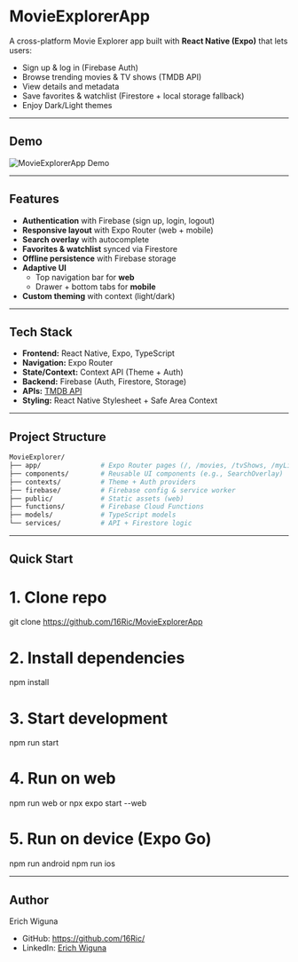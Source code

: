 # MovieExplorerApp  

A cross-platform Movie Explorer app built with **React Native (Expo)** that lets users:  

- Sign up & log in (Firebase Auth)  
- Browse trending movies & TV shows (TMDB API)  
- View details and metadata  
- Save favorites & watchlist (Firestore + local storage fallback)    
- Enjoy Dark/Light themes  

---

## Demo
![MovieExplorerApp Demo](https://github.com/user-attachments/assets/738e9d34-4b85-442c-b885-57f13d8d107b)

---

## Features  

- **Authentication** with Firebase (sign up, login, logout)  
- **Responsive layout** with Expo Router (web + mobile)  
- **Search overlay** with autocomplete  
- **Favorites & watchlist** synced via Firestore  
- **Offline persistence** with Firebase storage  
- **Adaptive UI**  
  - Top navigation bar for **web**  
  - Drawer + bottom tabs for **mobile**  
- **Custom theming** with context (light/dark) 

---

## Tech Stack  

- **Frontend:** React Native, Expo, TypeScript  
- **Navigation:** Expo Router  
- **State/Context:** Context API (Theme + Auth)  
- **Backend:** Firebase (Auth, Firestore, Storage)  
- **APIs:** [TMDB API](https://www.themoviedb.org/documentation/api)  
- **Styling:** React Native Stylesheet + Safe Area Context  

---

## Project Structure  

```bash
MovieExplorer/
├── app/               # Expo Router pages (/, /movies, /tvShows, /myList, /settings, /login, /signup)
├── components/        # Reusable UI components (e.g., SearchOverlay)
├── contexts/          # Theme + Auth providers
├── firebase/          # Firebase config & service worker
├── public/            # Static assets (web)
├── functions/         # Firebase Cloud Functions
├── models/            # TypeScript models
└── services/          # API + Firestore logic
```

---

## Quick Start
# 1. Clone repo
git clone https://github.com/16Ric/MovieExplorerApp

# 2. Install dependencies
npm install

# 3. Start development
npm run start

# 4. Run on web
npm run web
or
npx expo start --web

# 5. Run on device (Expo Go)
npm run android
npm run ios

---

## Author

Erich Wiguna
- GitHub: https://github.com/16Ric/
- LinkedIn: [Erich Wiguna](https://www.linkedin.com/in/erich-wiguna-764b70333/)



